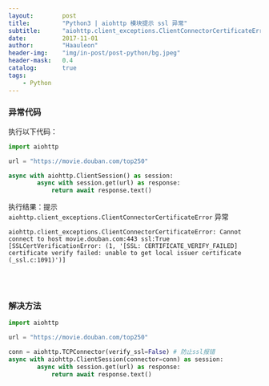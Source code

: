```yaml
---
layout:        post
title:         "Python3 | aiohttp 模块提示 ssl 异常"
subtitle:      "aiohttp.client_exceptions.ClientConnectorCertificateError"
date:          2017-11-01
author:        "Haauleon"
header-img:    "img/in-post/post-python/bg.jpeg"
header-mask:   0.4
catalog:       true
tags:
    - Python
---
```



### 异常代码
执行以下代码：         
```python
import aiohttp

url = "https://movie.douban.com/top250"

async with aiohttp.ClientSession() as session:
        async with session.get(url) as response:
            return await response.text()
```

执行结果：提示 `aiohttp.client_exceptions.ClientConnectorCertificateError` 异常            
```
aiohttp.client_exceptions.ClientConnectorCertificateError: Cannot connect to host movie.douban.com:443 ssl:True [SSLCertVerificationError: (1, '[SSL: CERTIFICATE_VERIFY_FAILED] certificate verify failed: unable to get local issuer certificate (_ssl.c:1091)')]
```

<br>
<br>

### 解决方法
```python
import aiohttp

url = "https://movie.douban.com/top250"

conn = aiohttp.TCPConnector(verify_ssl=False) # 防止ssl报错
async with aiohttp.ClientSession(connector=conn) as session:
        async with session.get(url) as response:
            return await response.text()
```

